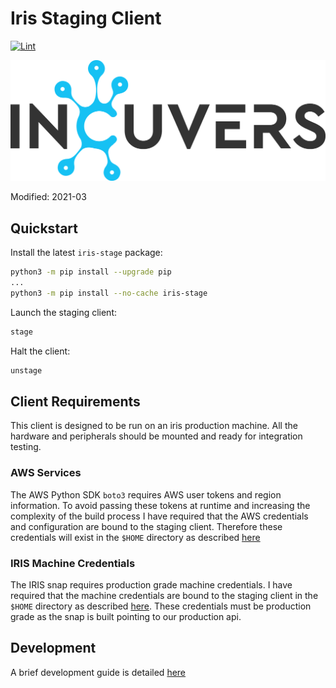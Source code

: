 # Iris Staging Client
[![Lint](https://github.com/Incuvers/iris-staging/actions/workflows/lint.yaml/badge.svg)](https://github.com/Incuvers/iris-staging/actions/workflows/lint.yaml)

![img](/docs/img/Incuvers-black.png)

Modified: 2021-03

## Quickstart
Install the latest `iris-stage` package:
```bash
python3 -m pip install --upgrade pip
...
python3 -m pip install --no-cache iris-stage
```
Launch the staging client:
```bash
stage
```
Halt the client:
```bash
unstage
```

## Client Requirements
This client is designed to be run on an iris production machine. All the hardware and peripherals should be mounted and ready for integration testing.

### AWS Services
The AWS Python SDK `boto3` requires AWS user tokens and region information. To avoid passing these tokens at runtime and increasing the complexity of the build process I have required that the AWS credentials and configuration are bound to the staging client. Therefore these credentials will exist in the `$HOME` directory as described [here](.aws/README.md)

### IRIS Machine Credentials
The IRIS snap requires production grade machine credentials. I have required that the machine credentials are bound to the staging client in the `$HOME` directory as described [here](.secrets/README.md). These credentials must be production grade as the snap is built pointing to our production api.

## Development
A brief development guide is detailed [here](/docs/dev.md)